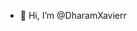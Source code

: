 - 👋 Hi, I’m @DharamXavierr
<!---
DharamXavierr/DharamXavierr is a ✨ special ✨ repository because its `README.md` (this file) appears on your GitHub profile.
You can click the Preview link to take a look at your changes.
--->
